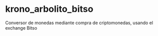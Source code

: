# krono_arbolito_bitso
 Conversor de monedas mediante compra de criptomonedas, usando el exchange Bitso
